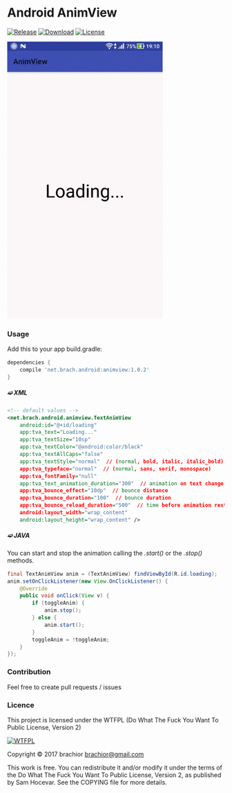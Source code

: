 Android AnimView
================

[![Release](https://img.shields.io/badge/latest%20release-1.0.2-green.svg)](https://github.com/brachior/android-animview/releases/tag/v1.0.2)
[![Download](https://api.bintray.com/packages/brachior/android/animview/images/download.svg)](https://bintray.com/brachior/android/animview/_latestVersion)
[![License](http://www.wtfpl.net/wp-content/uploads/2012/12/wtfpl-badge-4.png)](http://www.wtfpl.net/)

![demo](https://raw.githubusercontent.com/brachior/android-animview/master/demo.gif)

### Usage

Add this to your app build.gradle:

```gradle
dependencies {
    compile 'net.brach.android:animview:1.0.2'
}
```

##### ➫ XML

```xml
<!-- default values -->
<net.brach.android.animview.TextAnimView
    android:id="@+id/loading"
    app:tva_text="Loading..."
    app:tva_textSize="10sp"
    app:tva_textColor="@android:color/black"
    app:tva_textAllCaps="false"
    app:tva_textStyle="normal"  // (normal, bold, italic, italic_bold)
    app:tva_typeface="normal"  // (normal, sans, serif, monospace)
    app:tva_fontFamily="null"
    app:tva_text_animation_duration="300"  // animation on text change or/and text color change
    app:tva_bounce_effect="10dp"  // bounce distance
    app:tva_bounce_duration="100"  // bounce duration
    app:tva_bounce_reload_duration="500"  // time before animation restart
    android:layout_width="wrap_content"
    android:layout_height="wrap_content" />
```

##### ➫ JAVA

You can start and stop the animation calling the _.start()_ or the _.stop()_ methods.

```java
final TextAnimView anim = (TextAnimView) findViewById(R.id.loading);
anim.setOnClickListener(new View.OnClickListener() {
    @Override
    public void onClick(View v) {
        if (toggleAnim) {
            anim.stop();
        } else {
            anim.start();
        }
        toggleAnim = !toggleAnim;
    }
});
```

### Contribution

Feel free to create pull requests / issues

### Licence

This project is licensed under the WTFPL (Do What The Fuck You Want To Public License, Version 2)

[![WTFPL](http://www.wtfpl.net/wp-content/uploads/2012/12/logo-220x1601.png)](http://www.wtfpl.net/)

Copyright © 2017 brachior [brachior@gmail.com](mailto:brachior@gmail.com)

This work is free. You can redistribute it and/or modify it under the terms of the Do What The Fuck You Want To Public License, Version 2, as published by Sam Hocevar. See the COPYING file for more details.
